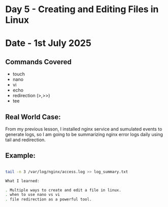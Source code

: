 # Day 5 - Creating and Editing Files in Linux

# Date - 1st July 2025

## Commands  Covered

- touch
- nano
- vi
- echo
- redirection (>,>>)
- tee

## Real World Case:

From my previous lesson, I installed nginx service and sumulated events to generate logs, so I am going to be 
summarizing nginx error logs daily using tail and redirection.

## Example:
```bash

tail -n 3 /var/log/nginx/access.log >> log_summary.txt

What I learned:

. Multiple ways to create and edit a file in linux.
. when to use nano vs vi
. file redirection as a powerful tool.

